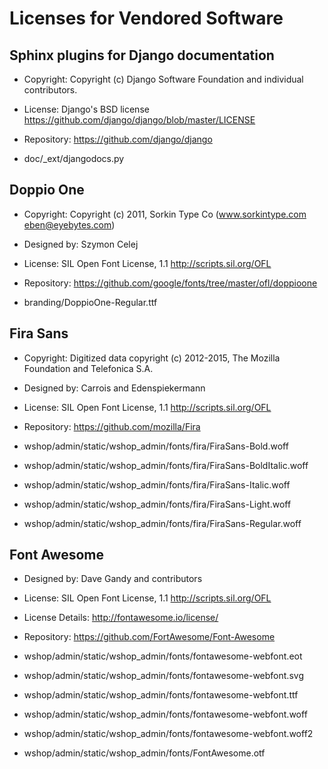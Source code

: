 Licenses for Vendored Software
==============================

Sphinx plugins for Django documentation
---------------------------------------

* Copyright: Copyright (c) Django Software Foundation and individual
  contributors.
* License: Django's BSD license
  <https://github.com/django/django/blob/master/LICENSE>
* Repository: https://github.com/django/django

* doc/_ext/djangodocs.py

Doppio One
----------

* Copyright: Copyright (c) 2011, Sorkin Type Co (www.sorkintype.com eben@eyebytes.com)
* Designed by: Szymon Celej
* License: SIL Open Font License, 1.1 <http://scripts.sil.org/OFL>
* Repository: https://github.com/google/fonts/tree/master/ofl/doppioone

* branding/DoppioOne-Regular.ttf

Fira Sans
---------

* Copyright: Digitized data copyright (c) 2012-2015, The Mozilla Foundation and Telefonica S.A.
* Designed by: Carrois and Edenspiekermann
* License: SIL Open Font License, 1.1 <http://scripts.sil.org/OFL>
* Repository: https://github.com/mozilla/Fira

* wshop/admin/static/wshop_admin/fonts/fira/FiraSans-Bold.woff
* wshop/admin/static/wshop_admin/fonts/fira/FiraSans-BoldItalic.woff
* wshop/admin/static/wshop_admin/fonts/fira/FiraSans-Italic.woff
* wshop/admin/static/wshop_admin/fonts/fira/FiraSans-Light.woff
* wshop/admin/static/wshop_admin/fonts/fira/FiraSans-Regular.woff

Font Awesome
------------

* Designed by: Dave Gandy and contributors
* License: SIL Open Font License, 1.1 <http://scripts.sil.org/OFL>
* License Details: http://fontawesome.io/license/
* Repository: https://github.com/FortAwesome/Font-Awesome

* wshop/admin/static/wshop_admin/fonts/fontawesome-webfont.eot
* wshop/admin/static/wshop_admin/fonts/fontawesome-webfont.svg
* wshop/admin/static/wshop_admin/fonts/fontawesome-webfont.ttf
* wshop/admin/static/wshop_admin/fonts/fontawesome-webfont.woff
* wshop/admin/static/wshop_admin/fonts/fontawesome-webfont.woff2
* wshop/admin/static/wshop_admin/fonts/FontAwesome.otf
